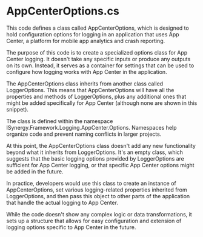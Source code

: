 # AppCenterOptions.cs

This code defines a class called AppCenterOptions, which is designed to hold configuration options for logging in an application that uses App Center, a platform for mobile app analytics and crash reporting.

The purpose of this code is to create a specialized options class for App Center logging. It doesn't take any specific inputs or produce any outputs on its own. Instead, it serves as a container for settings that can be used to configure how logging works with App Center in the application.

The AppCenterOptions class inherits from another class called LoggerOptions. This means that AppCenterOptions will have all the properties and methods of LoggerOptions, plus any additional ones that might be added specifically for App Center (although none are shown in this snippet).

The class is defined within the namespace ISynergy.Framework.Logging.AppCenter.Options. Namespaces help organize code and prevent naming conflicts in larger projects.

At this point, the AppCenterOptions class doesn't add any new functionality beyond what it inherits from LoggerOptions. It's an empty class, which suggests that the basic logging options provided by LoggerOptions are sufficient for App Center logging, or that specific App Center options might be added in the future.

In practice, developers would use this class to create an instance of AppCenterOptions, set various logging-related properties inherited from LoggerOptions, and then pass this object to other parts of the application that handle the actual logging to App Center.

While the code doesn't show any complex logic or data transformations, it sets up a structure that allows for easy configuration and extension of logging options specific to App Center in the future.
